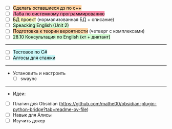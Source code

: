 
- [ ] <mark style="background: #FFB86CA6;">Сделать оставшиеся дз по c++</mark>
- [ ] <mark style="background: #FF5582A6;">Лаба по системному программированию</mark>
- [ ] <mark style="background: #FFF3A3A6;">БД проект</mark> (нормализованная БД + описание)
- [ ] <mark style="background: #BBFABBA6;">Speacking English (Unit 2)</mark>
- [ ] <mark style="background: #FFB86CA6;">Подготовка к теории вероятности</mark> 
    (четверг с комплексами)
- [ ] <mark style="background: #BBFABBA6;">28.10 Консультация по English (кт + диктант)</mark>
---
- [ ] <mark style="background: #ABF7F7A6;">Тестовое по C#</mark>
- [ ] <mark style="background: #ABF7F7A6;">Алгосы для стажки</mark>
---
- Установить и настроить
    - [ ] swaync
---
- Идеи:
- [ ] Плагин для Obsidian (https://github.com/mathe00/obsidian-plugin-python-bridge?tab=readme-ov-file)
- [ ] Навык для Алисы
- [ ] Изучить докер